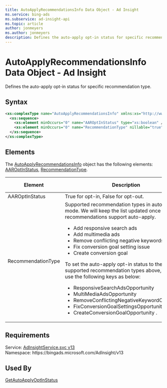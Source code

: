 ```yaml
---
title: AutoApplyRecommendationsInfo Data Object - Ad Insight
ms.service: bing-ads
ms.subservice: ad-insight-api
ms.topic: article
author: jonmeyers
ms.author: jonmeyers
description: Defines the auto-apply opt-in status for specific recommendation type.
---
```

# AutoApplyRecommendationsInfo Data Object - Ad Insight
Defines the auto-apply opt-in status for specific recommendation type. 

## Syntax
```xml
<xs:complexType name="AutoApplyRecommendationsInfo" xmlns:xs="http://www.w3.org/2001/XMLSchema">
  <xs:sequence>
    <xs:element minOccurs="0" name="AAROptInStatus" type="xs:boolean" />
    <xs:element minOccurs="0" name="RecommendationType" nillable="true" type="xs:string" />
  </xs:sequence>
</xs:complexType>
```

## <a name="elements"></a>Elements

The [AutoApplyRecommendationsInfo](autoapplyrecommendationsinfo.md) object has the following elements: [AAROptInStatus](#aaroptinstatus), [RecommendationType](#recommendationtype).

|Element|Description|Data Type|
|-----------|---------------|-------------|
|<a name="aaroptinstatus"></a>AAROptInStatus|True for opt-in, False for opt-out.|**boolean**|
|<a name="recommendationtype"></a>RecommendationType|Supported recommendation types in auto-apply mode. We will keep the list updated once new recommendations support auto-apply.<ul><li>Add responsive search ads <li>Add multimedia ads <li>Remove conflicting negative keywords <li>Fix conversion goal setting issue <li>Create conversion goal</ul>To set the auto-apply opt-in status to the supported recommendation types above, please use the following keys as below: <ul><li>ResponsiveSearchAdsOpportunity <li>MultiMediaAdsOpportunity <li>RemoveConflictingNegativeKeywordOpportunity <li>FixConversionGoalSettingsOpportunity <li>CreateConversionGoalOpportunity .|**string**|

## Requirements
Service: [AdInsightService.svc v13](https://adinsight.api.bingads.microsoft.com/Api/Advertiser/AdInsight/v13/AdInsightService.svc)  
Namespace: https\://bingads.microsoft.com/AdInsight/v13  

## Used By
[GetAutoApplyOptInStatus](getautoapplyoptinstatus.md)  
